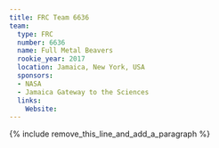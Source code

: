 ```yaml
---
title: FRC Team 6636
team:
  type: FRC
  number: 6636
  name: Full Metal Beavers
  rookie_year: 2017
  location: Jamaica, New York, USA
  sponsors:
  - NASA
  - Jamaica Gateway to the Sciences
  links:
    Website:
---
```


{% include remove_this_line_and_add_a_paragraph %}